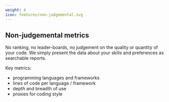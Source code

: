 ```yaml
---
weight: 4
icon: features/non-judgemental.svg
---
```


## Non-judgemental metrics

No ranking, no leader-boards, no judgement on the quality or quantity of your code. We simply present the data about your skills and preferences as searchable reports.

Key metrics:

* programming languages and frameworks
* lines of code per language / framework
* depth and breadth of use
* proxies for coding style